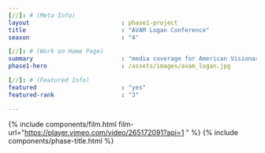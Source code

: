 ```yaml
---
[//]: # (Meta Info)
layout                          : phase1-project
title 					        : "AVAM Logan Conference"
season				            : "4"

[//]: # (Work on Home Page)
summary                         : "media coverage for American Visionary Art Museum 2018 Visionary Conference"
phase1-hero                     : /assets/images/avam_logan.jpg

[//]: # (Featured Info)
featured 						: "yes"
featured-rank 					: "3"

---
```

{% include components/film.html film-url="https://player.vimeo.com/video/265172091?api=1 " %}
{% include components/phase-title.html %}
